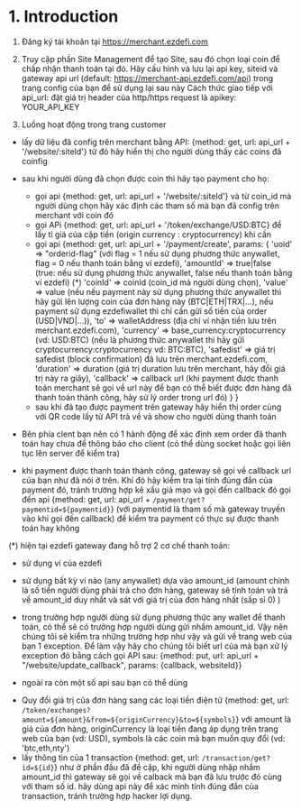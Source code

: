 # 1. Introduction

1. Đăng ký tài khoản tại https://merchant.ezdefi.com

2. Truy cập phần Site Management để tạo Site, sau đó chọn loại coin để chấp nhận thanh toán tại đó. Hãy cấu hình và lưu lại api key, siteid và gateway api url (default: https://merchant-api.ezdefi.com/api) trong trang config của bạn để sử dụng lại sau này
Cách thức giao tiếp với api_url: đặt giá trị header của http/https request là apikey: YOUR_API_KEY


3. Luồng hoạt động trong trang customer
- lấy dữ liệu đã config trên merchant bằng API: {method: get, url: api_url + '/website/:siteId'} từ đó hãy hiển thị cho người dùng thấy các coins đã coinfig
- sau khi người dùng đã chọn được coin thì hãy tạo payment cho họ:
    - gọi api {method: get, url: api_url + '/website/:siteId'} và từ coin_id mà người dùng chọn hãy xác định các tham số mà bạn đã config trên merchant với coin đó
    - gọi APi {method: get, url: api_url + '/token/exchange/USD:BTC} để lấy tỉ giá của cặp tiền (origin currency : cryptocurrency) khi cần
    - gọi api {method: get, url: api_url + '/payment/create', params: {
            'uoid'     => "orderid-flag" (với flag = 1 nếu sử dụng phương thức anywallet, flag = 0 nếu thanh toán bằng ví ezdefi),
                'amountId' => true|false  (true: nếu sử dụng phương thức anywallet, false nếu thanh toán bằng ví ezdefi) (*)
                    'coinId'   => coinId (coin_id mà người dùng chọn),
                   'value'    => value (nếu nếu payment này sử dụng phương thức anywallet thì hãy gửi lên lượng coin của đơn hàng này (BTC|ETH|TRX|...), nếu payment sử dụng ezdefiwallet thì chỉ cần gửi số tiền của order (USD|VND|...)),
                   'to'       => walletAddress (địa chỉ ví nhận tiền lưu trên merchant.ezdefi.com),
                   'currency' => base_currency:cryptocurrency (vd: USD:BTC) (nếu là phương thức anywallet thì hãy gửi cryptocurrency:cryptocurrency vd: BTC:BTC),
                   'safedist' => giá trị safedist (block confirmation) đã lưu trên merchant.ezdefi.com,
                   'duration' => duration (giá trị duration lưu trên merchant, hãy đổi giá trị này ra giây),
                   'callback' => callback url (khi payment được thanh toán merchant sẽ gọi về url này để bạn có thể biết được đơn hàng đã thanh toán thành công, hãy sử lý order trong url đó)
        } }
    - sau khi đã tạo được payment trên gateway hãy hiển thị order cùng với QR code lấy từ API trả về và show cho người dùng thanh toán
    
- Bên phía clent bạn nên có 1 hành động để xác định xem order đã thanh toán hay chưa để thông báo cho client (có thể dùng socket hoặc gọi liên tục lên server để kiểm tra)
- khi payment được thanh toán thành công, gateway sẽ gọi về callback url của bạn như đã nói ở trên. Khi đó hãy kiểm tra lại tính đúng đắn của payment đó, tránh trường hợp kẻ xấu giả mạo và gọi đến callback đó
gọi đến api {method: get, url: api_url + `/payment/get?paymentid=${paymentid}`} (với paymentid là tham số mà gateway truyền vào khi gọi đến callback) để kiểm tra payment có thực sự được thanh toán hay không


(*) hiện tại ezdefi gateway đang hỗ trợ 2 cơ chế thanh toán:
- sử dụng ví của ezdefi
- sử dụng bất kỳ ví nào (any anywallet) dựa vào amount_id (amount chính là số tiền người dùng phải trả cho đơn hàng, gateway sẽ tính toán và trả về amount_id duy nhất và sát với giá trị của đơn hàng nhất (sấp sỉ 0) )

- trong trường hợp người dùng sử dụng phương thức any wallet để thanh toán, có thể sẽ có trường hợp người dùng gửi nhầm amount_id.
Vậy nên chúng tôi sẽ kiểm tra những trường hợp như vậy và gửi về trang web của bạn 1 exception. Để làm vậy hãy cho chúng tôi biết url của mà bạn xử lý exception đó bằng cách gọi API sau:
{method: put, url: api_url + "/website/update_callback", params: {callback, websiteId}}

* ngoài ra còn một số api sau bạn có thể dùng
- Quy đổi giá trị của đơn hàng sang các loại tiền điện tử {method: get, url: `/token/exchanges?amount=${amount}&from=${originCurrency}&to=${symbols}`} với amount là giá của đơn hàng, originCurrency là loại tiền đang áp dụng trên trang web của bạn (vd: USD), symbols là các coin mà bạn muốn quy đổi (vd: 'btc,eth,nty')
- lấy thông tin của 1 transaction {method: get, url: `/transaction/get?id=${id}`} như ở phần đầu đã đề cập, khi người dùng nhập nhầm amount_id thì gateway sẽ gọi về calback mà bạn đã lưu trước đó cùng với tham số id.
hãy dùng api này để xác minh tính đúng đắn của transaction, tránh trường hợp hacker lợi dụng.
